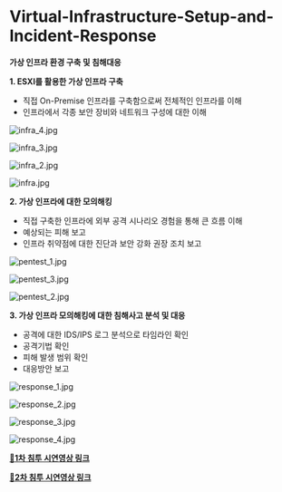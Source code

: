 # Virtual-Infrastructure-Setup-and-Incident-Response
**가상 인프라 환경 구축 및 침해대응**

**1. ESXI를 활용한 가상 인프라 구축**

- 직접 On-Premise 인프라를 구축함으로써 전체적인 인프라를 이해
- 인프라에서 각종 보안 장비와 네트워크 구성에 대한 이해
  

![infra_4.jpg](https://github.com/kdjehdwls/Virtual-Infrastructure-Setup-and-Incident-Response/blob/master/img/infra_4.jpg)

![infra_3.jpg](https://github.com/kdjehdwls/Virtual-Infrastructure-Setup-and-Incident-Response/blob/master/img/infra_3.jpg)

![infra_2.jpg](https://github.com/kdjehdwls/Virtual-Infrastructure-Setup-and-Incident-Response/blob/master/img/infra_2.jpg)

![infra.jpg](https://github.com/kdjehdwls/Virtual-Infrastructure-Setup-and-Incident-Response/blob/master/img/infra.jpg)



**2. 가상 인프라에 대한 모의해킹**

- 직접 구축한 인프라에 외부 공격 시나리오 경험을 통해 큰 흐름 이해
- 예상되는 피해 보고
- 인프라 취약점에 대한 진단과 보안 강화 권장 조치 보고

![pentest_1.jpg](https://github.com/kdjehdwls/Virtual-Infrastructure-Setup-and-Incident-Response/blob/master/img/pentest_1.jpg)

![pentest_3.jpg](https://github.com/kdjehdwls/Virtual-Infrastructure-Setup-and-Incident-Response/blob/master/img/pentest_3.jpg)

![pentest_2.jpg](https://github.com/kdjehdwls/Virtual-Infrastructure-Setup-and-Incident-Response/blob/master/img/pentest_2.jpg)



**3. 가상 인프라 모의해킹에 대한 침해사고 분석 및 대응**

- 공격에 대한 IDS/IPS 로그 분석으로 타임라인 확인
- 공격기법 확인
- 피해 발생 범위 확인
- 대응방안 보고

![response_1.jpg](https://github.com/kdjehdwls/Virtual-Infrastructure-Setup-and-Incident-Response/blob/master/img/response_1.jpg)

![response_2.jpg](https://github.com/kdjehdwls/Virtual-Infrastructure-Setup-and-Incident-Response/blob/master/img/response_2.jpg)

![response_3.jpg](https://github.com/kdjehdwls/Virtual-Infrastructure-Setup-and-Incident-Response/blob/master/img/response_3.jpg)

![response_4.jpg](https://github.com/kdjehdwls/Virtual-Infrastructure-Setup-and-Incident-Response/blob/master/img/response_4.jpg)



**[🔗1차 침투 시연영상 링크](https://youtu.be/QqXT8EyFurM)**

**[🔗2차 침투 시연영상 링크](https://youtu.be/lNvJFP1EReE)**
